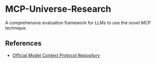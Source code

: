 # MCP-Universe-Research
A comprehensive evaluation framework for LLMs to use the novel MCP technique.

## References
- [Official Model Context Protocol Repository](https://github.com/modelcontextprotocol)
